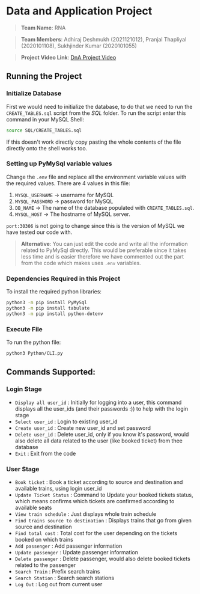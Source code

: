 <!-- # Railway Reservation CLI -->
<!-- A CLI to give a simulate online Railway Reservation system, interface written in Python with data stored in a MySQL DB. Final project for the Data and Applications Course, Monsoon 2021. -->

# Data and Application Project

> **Team Name**: RNA

> **Team Members**: Adhiraj Deshmukh (2021121012), Pranjal Thapliyal (2020101108), Sukhjinder Kumar (2020101055)

> **Project Video Link**: [DnA Project Video](https://drive.google.com/file/d/15drWtoazWEFKiJPkea9AmQf0Jy9b2XYU/view?usp=sharing)

## Running the Project

### Initialize Database

First we would need to initialize the database, to do that we need to run the
`CREATE_TABLES.sql` script from the *SQL* folder. 
To run the script enter this command in your MySQL Shell:

```bash
source SQL/CREATE_TABLES.sql
```

If this doesn't work directly copy pasting the whole contents of the file directly onto the shell works too.

### Setting up PyMySql variable values 

Change the `.env` file and replace all the environment variable values with the required values. 
There are 4 values in this file:

1. `MYSQL_USERNAME` → username for MySQL
2. `MYSQL_PASSWORD` → password for MySQL
3. `DB_NAME` → The name of the database populated with `CREATE_TABLES.sql`.
4. `MYSQL_HOST` → The hostname of MySQL server.

`port:30306` is not going to change since this is the version of MySQL we have tested our code with.

> **Alternative**: You can just edit the code and write all the information related to PyMySql directly. This would be preferable since it takes less time and is easier therefore we have commented out the part from the code which makes uses `.env` variables.

### Dependencies Required in this Project

To install the required python libraries:

```bash
python3 -m pip install PyMySql
python3 -m pip install tabulate
python3 -m pip install python-dotenv
```
### Execute File

To run the python file:

```bash
python3 Python/CLI.py
```

## Commands Supported:

### Login Stage

- `Display all user_id` : Initially for logging into a user, this command displays all the user_ids (and their passwords :)) to help with the login stage
- `Select user_id` : Login to existing user_id
- `Create user_id` : Create new user_id and set password
- `Delete user_id` : Delete user_id, only if you know it's password, would also delete all data related to the user (like booked ticket) from thee database
- `Exit` : Exit from the code

### User Stage

- `Book ticket` : Book a ticket according to source and destination and available trains, using login user_id
- `Update Ticket Status` : Command to Update your booked tickets status, which means confirms which tickets are confirmed according to available seats
- `View train schedule` : Just displays whole train schedule
- `Find trains source to destination` : Displays trains that go from given source and destination
- `Find total cost` : Total cost for the user depending on the tickets booked on which trains
- `Add passenger` : Add passenger information
- `Update passenger` : Update passenger information
- `Delete passenger` : Delete passenger, would also delete booked tickets related to the passenger
- `Search Train` : Prefix search trains
- `Search Station` : Search search stations
- `Log Out` : Log out from current user